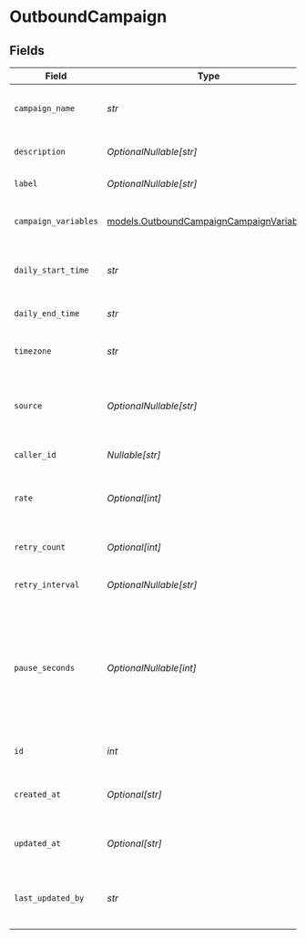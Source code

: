 # OutboundCampaign


## Fields

| Field                                                                                               | Type                                                                                                | Required                                                                                            | Description                                                                                         | Example                                                                                             |
| --------------------------------------------------------------------------------------------------- | --------------------------------------------------------------------------------------------------- | --------------------------------------------------------------------------------------------------- | --------------------------------------------------------------------------------------------------- | --------------------------------------------------------------------------------------------------- |
| `campaign_name`                                                                                     | *str*                                                                                               | :heavy_check_mark:                                                                                  | Human readable name of campaign                                                                     | Outbound Campaign 1                                                                                 |
| `description`                                                                                       | *OptionalNullable[str]*                                                                             | :heavy_minus_sign:                                                                                  | Description of campaign                                                                             | This is a test campaign                                                                             |
| `label`                                                                                             | *OptionalNullable[str]*                                                                             | :heavy_minus_sign:                                                                                  | Label for campaign                                                                                  | test                                                                                                |
| `campaign_variables`                                                                                | [models.OutboundCampaignCampaignVariables](../models/outboundcampaigncampaignvariables.md)          | :heavy_check_mark:                                                                                  | Variables for campaign                                                                              | {<br/>"key": "value",<br/>"key2": "value2"<br/>}                                                    |
| `daily_start_time`                                                                                  | *str*                                                                                               | :heavy_check_mark:                                                                                  | Start time of campaign each day                                                                     | 09:00:00                                                                                            |
| `daily_end_time`                                                                                    | *str*                                                                                               | :heavy_check_mark:                                                                                  | End time of campaign each day                                                                       | 17:00:00                                                                                            |
| `timezone`                                                                                          | *str*                                                                                               | :heavy_check_mark:                                                                                  | Timezone of campaign                                                                                | America/New_York                                                                                    |
| `source`                                                                                            | *OptionalNullable[str]*                                                                             | :heavy_minus_sign:                                                                                  | Source phone number, email, or SMS number                                                           | +19032900844                                                                                        |
| `caller_id`                                                                                         | *Nullable[str]*                                                                                     | :heavy_check_mark:                                                                                  | Caller ID for call                                                                                  | 19995551234                                                                                         |
| `rate`                                                                                              | *Optional[int]*                                                                                     | :heavy_minus_sign:                                                                                  | Target number of outreach calls per minute                                                          | 5                                                                                                   |
| `retry_count`                                                                                       | *Optional[int]*                                                                                     | :heavy_minus_sign:                                                                                  | Number of retries per target                                                                        | 1                                                                                                   |
| `retry_interval`                                                                                    | *OptionalNullable[str]*                                                                             | :heavy_minus_sign:                                                                                  | How long to wait before retrying                                                                    | 30m                                                                                                 |
| `pause_seconds`                                                                                     | *OptionalNullable[int]*                                                                             | :heavy_minus_sign:                                                                                  | How many seconds to pause between queueing calls. Useful when rate should be less than 1 per minute | 30                                                                                                  |
| `id`                                                                                                | *int*                                                                                               | :heavy_check_mark:                                                                                  | Unique ID for campaign                                                                              | 1                                                                                                   |
| `created_at`                                                                                        | *Optional[str]*                                                                                     | :heavy_minus_sign:                                                                                  | Timestamp of campaign creation                                                                      | 2025-04-09T00:00:00Z                                                                                |
| `updated_at`                                                                                        | *Optional[str]*                                                                                     | :heavy_minus_sign:                                                                                  | Timestamp of campaign update                                                                        | 2025-04-09T00:00:00Z                                                                                |
| `last_updated_by`                                                                                   | *str*                                                                                               | :heavy_check_mark:                                                                                  | Email of user who last updated campaign                                                             | user@email.com                                                                                      |